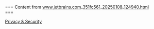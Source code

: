 === Content from www.jetbrains.com_351fc561_20250108_124940.html ===


[Privacy & Security](/privacy-security/)


